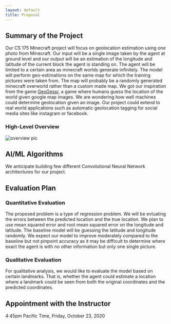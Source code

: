 ```yaml
---
layout: default
title: Proposal
---
```


## Summary of the Project
Our CS 175 Minecraft project will focus on geolocation estimation 
using one photo from Minecraft. Our input will be a single image 
taken by the agent at ground level and our output will be an estimation 
of the longitude and latitude of the current block the agent is standing on.
The agent will be limited to a certain area as minecraft worlds generate infinitely.
The model will perform geo-estimations on the same map for which the training pictures
were taken from. The map will probably be a randomly generated minecraft overworld rather
than a custom made map. We got our inspiration from the game [GeoGessr](https://www.geoguessr.com/), a game
where humans guess the location of the world given google map images. We are wondering
how well machines could determine geolocation given an image. Our project could extend
to real world applications such as automatic geolocation tagging for social media sites
like instagram or facebook. 

### High-Level Overview
![overview pic](https://raw.githubusercontent.com/alaister123/Geolocator/main/docs/img/general_overview.PNG)


## AI/ML Algorithms
We anticipate building few different Convolutional Neural Network architectures for our project.


## Evaluation Plan
### Quantitative Evaluation
The proposed problem is a type of regression problem. We will 
be evluating the errors between the predicted location and the
true location. We plan to use mean squared error and root mean squared error on the
longitude and latitude. The baseline model will be guessing 
the latitude and longitude randomly. We expect our model to improve 
moderately compared to the baseline but not pinpoint accuracy as it may 
be difficult to determine where exact the agent is with no other
information but only one single picture.


### Qualitative Evaluation
For qualitative analysis, we would like to evaluate the model based on 
certain landmarks. That is, whether the agent could estimate a location 
where a landmark could be seen from both the original coordinates and the 
predicted coordinates. 

## Appointment with the Instructor
4:45pm Pacific Time, Friday, October 23, 2020


